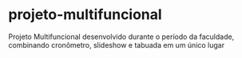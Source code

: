 # projeto-multifuncional
 Projeto Multifuncional desenvolvido durante o período da faculdade, combinando cronômetro, slideshow e tabuada em um único lugar
